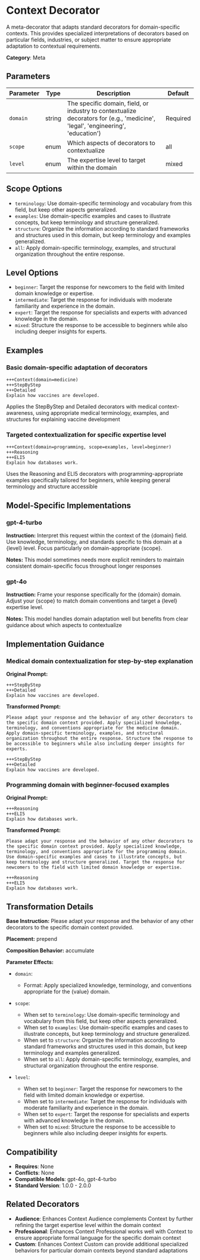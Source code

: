# Context Decorator

A meta-decorator that adapts standard decorators for domain-specific contexts. This provides specialized interpretations of decorators based on particular fields, industries, or subject matter to ensure appropriate adaptation to contextual requirements.

**Category**: Meta

## Parameters

| Parameter | Type | Description | Default |
|-----------|------|-------------|--------|
| `domain` | string | The specific domain, field, or industry to contextualize decorators for (e.g., 'medicine', 'legal', 'engineering', 'education') | Required |
| `scope` | enum | Which aspects of decorators to contextualize | all |
| `level` | enum | The expertise level to target within the domain | mixed |

## Scope Options

- `terminology`: Use domain-specific terminology and vocabulary from this field, but keep other aspects generalized.
- `examples`: Use domain-specific examples and cases to illustrate concepts, but keep terminology and structure generalized.
- `structure`: Organize the information according to standard frameworks and structures used in this domain, but keep terminology and examples generalized.
- `all`: Apply domain-specific terminology, examples, and structural organization throughout the entire response.

## Level Options

- `beginner`: Target the response for newcomers to the field with limited domain knowledge or expertise.
- `intermediate`: Target the response for individuals with moderate familiarity and experience in the domain.
- `expert`: Target the response for specialists and experts with advanced knowledge in the domain.
- `mixed`: Structure the response to be accessible to beginners while also including deeper insights for experts.

## Examples

### Basic domain-specific adaptation of decorators

```
+++Context(domain=medicine)
+++StepByStep
+++Detailed
Explain how vaccines are developed.
```

Applies the StepByStep and Detailed decorators with medical context-awareness, using appropriate medical terminology, examples, and structures for explaining vaccine development

### Targeted contextualization for specific expertise level

```
+++Context(domain=programming, scope=examples, level=beginner)
+++Reasoning
+++ELI5
Explain how databases work.
```

Uses the Reasoning and ELI5 decorators with programming-appropriate examples specifically tailored for beginners, while keeping general terminology and structure accessible

## Model-Specific Implementations

### gpt-4-turbo

**Instruction:** Interpret this request within the context of the {domain} field. Use knowledge, terminology, and standards specific to this domain at a {level} level. Focus particularly on domain-appropriate {scope}.

**Notes:** This model sometimes needs more explicit reminders to maintain consistent domain-specific focus throughout longer responses

### gpt-4o

**Instruction:** Frame your response specifically for the {domain} domain. Adjust your {scope} to match domain conventions and target a {level} expertise level.

**Notes:** This model handles domain adaptation well but benefits from clear guidance about which aspects to contextualize


## Implementation Guidance

### Medical domain contextualization for step-by-step explanation

**Original Prompt:**
```
+++StepByStep
+++Detailed
Explain how vaccines are developed.
```

**Transformed Prompt:**
```
Please adapt your response and the behavior of any other decorators to the specific domain context provided. Apply specialized knowledge, terminology, and conventions appropriate for the medicine domain. Apply domain-specific terminology, examples, and structural organization throughout the entire response. Structure the response to be accessible to beginners while also including deeper insights for experts.

+++StepByStep
+++Detailed
Explain how vaccines are developed.
```

### Programming domain with beginner-focused examples

**Original Prompt:**
```
+++Reasoning
+++ELI5
Explain how databases work.
```

**Transformed Prompt:**
```
Please adapt your response and the behavior of any other decorators to the specific domain context provided. Apply specialized knowledge, terminology, and conventions appropriate for the programming domain. Use domain-specific examples and cases to illustrate concepts, but keep terminology and structure generalized. Target the response for newcomers to the field with limited domain knowledge or expertise.

+++Reasoning
+++ELI5
Explain how databases work.
```

## Transformation Details

**Base Instruction:** Please adapt your response and the behavior of any other decorators to the specific domain context provided.

**Placement:** prepend

**Composition Behavior:** accumulate

**Parameter Effects:**

- `domain`:
  - Format: Apply specialized knowledge, terminology, and conventions appropriate for the {value} domain.

- `scope`:
  - When set to `terminology`: Use domain-specific terminology and vocabulary from this field, but keep other aspects generalized.
  - When set to `examples`: Use domain-specific examples and cases to illustrate concepts, but keep terminology and structure generalized.
  - When set to `structure`: Organize the information according to standard frameworks and structures used in this domain, but keep terminology and examples generalized.
  - When set to `all`: Apply domain-specific terminology, examples, and structural organization throughout the entire response.

- `level`:
  - When set to `beginner`: Target the response for newcomers to the field with limited domain knowledge or expertise.
  - When set to `intermediate`: Target the response for individuals with moderate familiarity and experience in the domain.
  - When set to `expert`: Target the response for specialists and experts with advanced knowledge in the domain.
  - When set to `mixed`: Structure the response to be accessible to beginners while also including deeper insights for experts.

## Compatibility

- **Requires**: None
- **Conflicts**: None
- **Compatible Models**: gpt-4o, gpt-4-turbo
- **Standard Version**: 1.0.0 - 2.0.0

## Related Decorators

- **Audience**: Enhances Context Audience complements Context by further refining the target expertise level within the domain context
- **Professional**: Enhances Context Professional works well with Context to ensure appropriate formal language for the specific domain context
- **Custom**: Enhances Context Custom can provide additional specialized behaviors for particular domain contexts beyond standard adaptations

